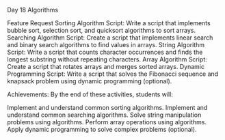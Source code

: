 Day 18 Algorithms

Feature Request
Sorting Algorithm Script: Write a script that implements bubble sort, selection sort, and quicksort algorithms to sort arrays.
Searching Algorithm Script: Create a script that implements linear search and binary search algorithms to find values in arrays.
String Algorithm Script: Write a script that counts character occurrences and finds the longest substring without repeating characters.
Array Algorithm Script: Create a script that rotates arrays and merges sorted arrays.
Dynamic Programming Script: Write a script that solves the Fibonacci sequence and knapsack problem using dynamic programming (optional).

Achievements:
By the end of these activities, students will:

Implement and understand common sorting algorithms.
Implement and understand common searching algorithms.
Solve string manipulation problems using algorithms.
Perform array operations using algorithms.
Apply dynamic programming to solve complex problems (optional).
